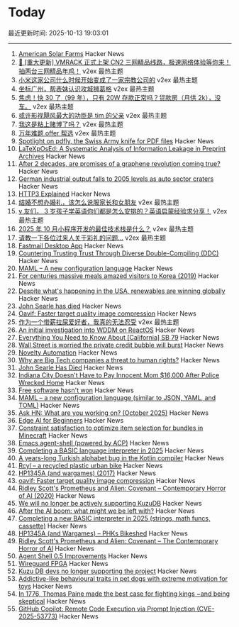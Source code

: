 # Today

最近更新时间: 2025-10-13 19:03:01

--- 
1. [American Solar Farms](https://tech.marksblogg.com/american-solar-farms.html) Hacker News
2. [🚀 [重大更新] VMRACK 正式上架 CN2 三网精品线路，极速网络体验等你来！抽两台三网精品年鸡！](https://www.v2ex.com/t/1164867) v2ex 最热主题
3. [小米这家公司什么时候开始变成了一家宗教公司的](https://www.v2ex.com/t/1164838) v2ex 最热主题
4. [坐标广州，帮表妹认识攻城狮葛格](https://www.v2ex.com/t/1164807) v2ex 最热主题
5. [焦虑！快 30 了（99 年），只有 20W 存款正常吗？贷款房（月供 2k），没车。](https://www.v2ex.com/t/1164794) v2ex 最热主题
6. [或许影视飓风最大的功臣是 tim 的父亲](https://www.v2ex.com/t/1164790) v2ex 最热主题
7. [我这是粘上赌博了吗？](https://www.v2ex.com/t/1164754) v2ex 最热主题
8. [万年难题 offer 帮选](https://www.v2ex.com/t/1164752) v2ex 最热主题
9. [Spotlight on pdfly, the Swiss Army knife for PDF files](https://chezsoi.org/lucas/blog/spotlight-on-pdfly.html) Hacker News
10. [LaTeXpOsEd: A Systematic Analysis of Information Leakage in Preprint Archives](https://arxiv.org/abs/2510.03761) Hacker News
11. [After 2 decades, are promises of a graphene revolution coming true?](https://www.theguardian.com/business/2025/oct/13/lab-to-fab-are-promises-of-a-graphene-revolution-finally-coming-true) Hacker News
12. [German industrial output falls to 2005 levels as auto sector craters](https://www.ft.com/content/745fff84-2cbf-491c-b70c-e39bc8edaa39) Hacker News
13. [HTTP3 Explained](https://http3-explained.haxx.se) Hacker News
14. [结婚不想办婚礼，该怎么说服家长和女朋友](https://www.v2ex.com/t/1164757) v2ex 最热主题
15. [v 友们， 3 岁孩子学英语你们都是怎么安排的？英语启蒙经验求分享！](https://www.v2ex.com/t/1164725) v2ex 最热主题
16. [2025 年 10 月小程序开发的最佳技术栈是什么？](https://www.v2ex.com/t/1164720) v2ex 最热主题
17. [请教一下各位过来人关于彩礼的问题...](https://www.v2ex.com/t/1164705) v2ex 最热主题
18. [Fastmail Desktop App](https://www.fastmail.com/blog/desktop-app/) Hacker News
19. [Countering Trusting Trust Through Diverse Double-Compiling (DDC)](https://dwheeler.com/trusting-trust/) Hacker News
20. [MAML – A new configuration language](https://maml.dev/) Hacker News
21. [For centuries massive meals amazed visitors to Korea (2019)](https://www.atlasobscura.com/articles/history-of-korean-food) Hacker News
22. [Despite what's happening in the USA, renewables are winning globally](https://thebulletin.org/2025/10/despite-whats-happening-in-the-usa-renewables-are-winning-globally/) Hacker News
23. [John Searle has died](https://www.nytimes.com/2025/10/12/books/john-searle-dead.html) Hacker News
24. [Oavif: Faster target quality image compression](https://giannirosato.com/blog/post/oavif/) Hacker News
25. [作为一个带薪拉屎爱好者，我真的无法忍受](https://www.v2ex.com/t/1164719) v2ex 最热主题
26. [An initial investigation into WDDM on ReactOS](https://reactos.org/blogs/investigating-wddm/) Hacker News
27. [Everything You Need to Know About [California] SB 79](https://mnolangray.substack.com/p/everything-you-need-to-know-about) Hacker News
28. [Wall Street is worried the private credit bubble will burst](https://www.thetimes.com/business-money/economics/article/wall-street-first-brands-private-credit-bubble-risk-363q2tcds) Hacker News
29. [Novelty Automation](https://www.novelty-automation.com/) Hacker News
30. [Why are Big Tech companies a threat to human rights?](https://www.amnesty.org/en/latest/news/2025/08/why-are-big-tech-companies-a-threat-to-human-rights/) Hacker News
31. [John Searle Has Died](https://www.nytimes.com/2025/10/12/books/john-searle-dead.html) Hacker News
32. [Indiana City Doesn't Have to Pay Innocent Mom $16,000 After Police Wrecked Home](https://reason.com/2025/10/10/this-indiana-city-doesnt-have-to-pay-an-innocent-mom-16000-after-police-wrecked-her-home-court-rules/) Hacker News
33. [Free software hasn't won](https://dorotac.eu/posts/fosswon/) Hacker News
34. [MAML – a new configuration language (similar to JSON, YAML, and TOML)](https://maml.dev/) Hacker News
35. [Ask HN: What are you working on? (October 2025)](https://news.ycombinator.com/item?id=45561428) Hacker News
36. [Edge AI for Beginners](https://github.com/microsoft/edgeai-for-beginners) Hacker News
37. [Constraint satisfaction to optimize item selection for bundles in Minecraft](https://www.robw.fyi/2025/10/12/using-constraint-satisfaction-to-optimize-item-selection-for-bundles-in-minecraft/) Hacker News
38. [Emacs agent-shell (powered by ACP)](https://xenodium.com/introducing-agent-shell) Hacker News
39. [Completing a BASIC language interpreter in 2025](https://nanochess.org/ecs_basic_2.html) Hacker News
40. [A years-long Turkish alphabet bug in the Kotlin compiler](https://sam-cooper.medium.com/the-country-that-broke-kotlin-84bdd0afb237) Hacker News
41. [Rcyl – a recycled plastic urban bike](https://rcyl.bike/en/the-bike/) Hacker News
42. [HP1345A (and wargames) (2017)](https://phk.freebsd.dk/hacks/Wargames/) Hacker News
43. [oavif: Faster target quality image compression](https://giannirosato.com/blog/post/oavif/) Hacker News
44. [Ridley Scott's Prometheus and Alien: Covenant – Contemporary Horror of AI (2020)](https://www.ejumpcut.org/archive/jc58.2018/AlpertAlienPrequels/index.html) Hacker News
45. [We will no longer be actively supporting KuzuDB](https://kuzudb.com) Hacker News
46. [After the AI boom: what might we be left with?](https://blog.robbowley.net/2025/10/12/after-the-ai-boom-what-might-we-be-left-with/) Hacker News
47. [Completing a new BASIC interpreter in 2025 (strings, math funcs, cassette)](https://nanochess.org/ecs_basic_2.html) Hacker News
48. [HP1345A (and Wargames) – PHKs Bikeshed](https://phk.freebsd.dk/hacks/Wargames/) Hacker News
49. [Ridley Scott's Prometheus and Alien: Covenant – The Contemporary Horror of AI](https://www.ejumpcut.org/archive/jc58.2018/AlpertAlienPrequels/index.html) Hacker News
50. [Agent Shell 0.5 Improvements](https://xenodium.com/agent-shell-0-5-improvements) Hacker News
51. [Wireguard FPGA](https://github.com/chili-chips-ba/wireguard-fpga) Hacker News
52. [Kuzu DB devs no longer supporting the project](https://kuzudb.com) Hacker News
53. [Addictive-like behavioural traits in pet dogs with extreme motivation for toys](https://www.nature.com/articles/s41598-025-18636-0) Hacker News
54. [In 1776, Thomas Paine made the best case for fighting kings −and being skeptical](https://theconversation.com/in-1776-thomas-paine-made-the-best-case-for-fighting-kings-and-for-being-skeptical-266448) Hacker News
55. [GitHub Copilot: Remote Code Execution via Prompt Injection (CVE-2025-53773)](https://embracethered.com/blog/posts/2025/github-copilot-remote-code-execution-via-prompt-injection/) Hacker News
